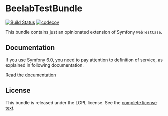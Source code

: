 BeelabTestBundle
================

[![Build Status](https://github.com/Bee-Lab/BeelabTestBundle/workflows/build/badge.svg)](https://github.com/Bee-Lab/BeelabTestBundle/actions)
[![codecov](https://codecov.io/github/Bee-Lab/BeelabTestBundle/branch/master/graph/badge.svg?token=xU1pOUeU3M)](https://codecov.io/github/Bee-Lab/BeelabTestBundle)

This bundle contains just an opinionated extension of Symfony `WebTestCase`.

Documentation
-------------

If you use Symfony 6.0, you need to pay attention to definition of service, as explained in following documentation.

[Read the documentation](docs/index.md)

License
-------

This bundle is released under the LGPL license. See the [complete license text](LICENSE).
